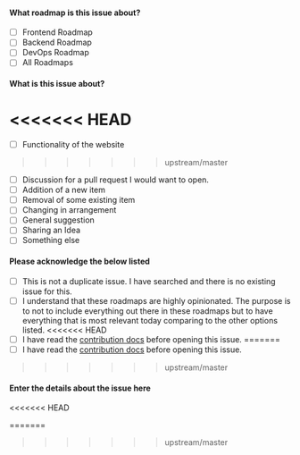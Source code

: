 <!--
Please do not remove anything written below.
 
Fill the details and open the issue. Any issue that 
doesn't have all of these filled in will be closed, 
if yours is closed reopen with everything filled in.  
-->

#### What roadmap is this issue about?

- [ ] Frontend Roadmap
- [ ] Backend Roadmap
- [ ] DevOps Roadmap
- [ ] All Roadmaps

#### What is this issue about?

<<<<<<< HEAD
=======
- [ ] Functionality of the website
>>>>>>> upstream/master
- [ ] Discussion for a pull request I would want to open.
- [ ] Addition of a new item
- [ ] Removal of some existing item
- [ ] Changing in arrangement
- [ ] General suggestion
- [ ] Sharing an Idea
- [ ] Something else

#### Please acknowledge the below listed

- [ ] This is not a duplicate issue. I have searched and there is no existing issue for this.
- [ ] I understand that these roadmaps are highly opinionated. The purpose is to not to include everything out there in these roadmaps but to have everything that is most relevant today comparing to the other options listed.
<<<<<<< HEAD
- [ ] I have read the [contribution docs](../contributing.md) before opening this issue.
=======
- [ ] I have read the [contribution docs](../contributing) before opening this issue.
>>>>>>> upstream/master


#### Enter the details about the issue here

<<<<<<< HEAD
<!-- Please enter the issue details here -->
=======
<!-- Please enter the issue details here -->
>>>>>>> upstream/master

